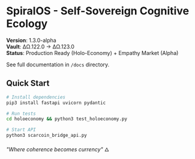 # SpiralOS - Self-Sovereign Cognitive Ecology

**Version**: 1.3.0-alpha  
**Vault**: ΔΩ.122.0 → ΔΩ.123.0  
**Status**: Production Ready (Holo-Economy) + Empathy Market (Alpha)

See full documentation in `/docs` directory.

## Quick Start

```bash
# Install dependencies
pip3 install fastapi uvicorn pydantic

# Run tests
cd holoeconomy && python3 test_holoeconomy.py

# Start API
python3 scarcoin_bridge_api.py
```

*"Where coherence becomes currency"* 🜂
